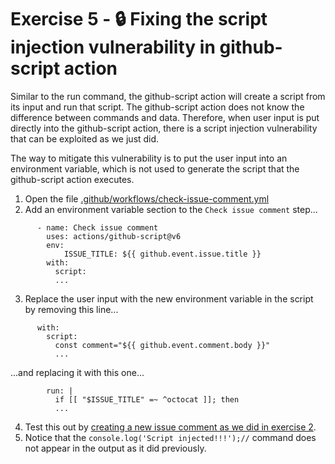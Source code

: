 # Exercise 5 - :lock: Fixing the script injection vulnerability in github-script action
Similar to the run command, the github-script action will create a script from its input and run that script. The github-script action does not know the difference between commands and data. Therefore, when user input is put directly into the github-script action, there is a script injection vulnerability that can be exploited as we just did.  

The way to mitigate this vulnerability is to put the user input into an environment variable, which is not used to generate the script that the github-script action executes.  

1. Open the file [.github/workflows/check-issue-comment.yml](.github/workflows/check-issue-comment.yml)  
2. Add an environment variable section to the `Check issue comment` step...
```
      - name: Check issue comment
        uses: actions/github-script@v6
        env:
            ISSUE_TITLE: ${{ github.event.issue.title }}
        with:
          script:
          ...
```
3. Replace the user input with the new environment variable in the script by removing this line...
```
      with:
        script:
          const comment="${{ github.event.comment.body }}"
          ...
```
...and replacing it with this one...
```
        run: |
          if [[ "$ISSUE_TITLE" =~ ^octocat ]]; then
          ...
```

4. Test this out by [creating a new issue comment as we did in exercise 2](./exercise-2.md#create-an-issue-comment-with-the-exploit-payload).  
6. Notice that the `console.log('Script injected!!!');//` command does not appear in the output as it did previously.  